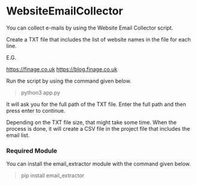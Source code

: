 # WebsiteEmailCollector

You can collect e-mails by using the Website Email Collector script. 

Create a TXT file that includes the list of website names in the file for each line.

E.G.

https://finage.co.uk
https://blog.finage.co.uk


Run the script by using the command given below.

>python3 app.py

It will ask you for the full path of the TXT file. Enter the full path and then press enter to continue.

Depending on the TXT file size, that might take some time. When the process is done, it will create a CSV file in the project file that includes the email list.


### Required Module

You can install the email_extractor module with the command given below.

>pip install email_extractor